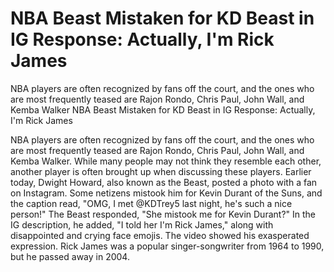 # NBA Beast Mistaken for KD Beast in IG Response: Actually, I'm Rick James

NBA players are often recognized by fans off the court, and the ones who are most frequently teased are Rajon Rondo, Chris Paul, John Wall, and Kemba Walker 
 NBA Beast Mistaken for KD Beast in IG Response: Actually, I'm Rick James

NBA players are often recognized by fans off the court, and the ones who are most frequently teased are Rajon Rondo, Chris Paul, John Wall, and Kemba Walker. While many people may not think they resemble each other, another player is often brought up when discussing these players. Earlier today, Dwight Howard, also known as the Beast, posted a photo with a fan on Instagram. Some netizens mistook him for Kevin Durant of the Suns, and the caption read, "OMG, I met @KDTrey5 last night, he's such a nice person!" The Beast responded, "She mistook me for Kevin Durant?" In the IG description, he added, "I told her I'm Rick James," along with disappointed and crying face emojis. The video showed his exasperated expression. Rick James was a popular singer-songwriter from 1964 to 1990, but he passed away in 2004.
